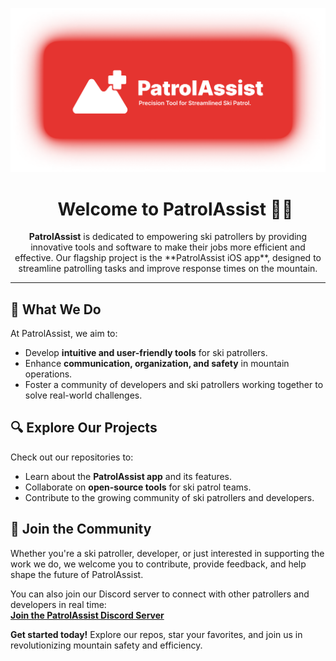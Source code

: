 <p align="center">
  <img src="/patrolassistbanner.png" alt="PatrolAssist Banner"/>
</p>

<div id="user-content-toc" align='center'>
  <ul align="center" style="list-style: none;">
    <summary>
      <h1>Welcome to PatrolAssist 👋🏼</h1>
    </summary>
  </ul>
</div>

<div align="center">
<p></p><strong>PatrolAssist</strong> is dedicated to empowering ski patrollers by providing innovative tools and software to make their jobs more efficient and effective. Our flagship project is the **PatrolAssist iOS app**, designed to streamline patrolling tasks and improve response times on the mountain.</p>
</div>

---

## 🎯 What We Do  
At PatrolAssist, we aim to:  
- Develop **intuitive and user-friendly tools** for ski patrollers.  
- Enhance **communication, organization, and safety** in mountain operations.  
- Foster a community of developers and ski patrollers working together to solve real-world challenges.  

## 🔍 Explore Our Projects  
Check out our repositories to:  
- Learn about the **PatrolAssist app** and its features.  
- Collaborate on **open-source tools** for ski patrol teams.  
- Contribute to the growing community of ski patrollers and developers.   

## 🤝 Join the Community  
Whether you're a ski patroller, developer, or just interested in supporting the work we do, we welcome you to contribute, provide feedback, and help shape the future of PatrolAssist.  

You can also join our Discord server to connect with other patrollers and developers in real time:  
[**Join the PatrolAssist Discord Server**](https://discord.gg/UYGJbsduCk)  

**Get started today!** Explore our repos, star your favorites, and join us in revolutionizing mountain safety and efficiency.  
